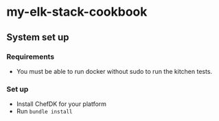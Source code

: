 # my-elk-stack-cookbook

## System set up

### Requirements

* You must be able to run docker without sudo to run the kitchen tests.

### Set up

* Install ChefDK for your platform
* Run `bundle install`



